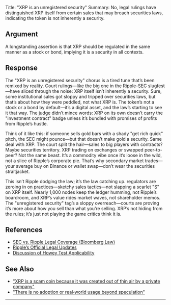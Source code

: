 Title: "XRP is an unregistered security"
Summary: No, legal rulings have distinguished XRP itself from certain sales that may breach securities laws, indicating the token is not inherently a security.

## Argument  
A longstanding assertion is that XRP should be regulated in the same manner as a stock or bond, implying it is a security in all contexts.

## Response  
The "XRP is an unregistered security" chorus is a tired tune that’s been remixed by reality. Court rulings—like the big one in the Ripple-SEC slugfest—have sliced through the noise: XRP itself isn’t inherently a security. Sure, some institutional sales got sloppy and tripped over securities laws, but that’s about how they were peddled, not what XRP is. The token’s not a stock or a bond by default—it’s a digital asset, and the law’s starting to see it that way. The judge didn’t mince words: XRP on its own doesn’t carry the "investment contract" badge unless it’s bundled with promises of profits from Ripple’s hustle.

Think of it like this: if someone sells gold bars with a shady "get rich quick" pitch, the SEC might pounce—but that doesn’t make gold a security. Same deal with XRP. The court split the hair—sales to big players with contracts? Maybe securities territory. XRP trading on exchanges or swapped peer-to-peer? Not the same beast. It’s a commodity vibe once it’s loose in the wild, not a slice of Ripple’s corporate pie. That’s why secondary market trades—your average buy on Binance or wallet swap—don’t wear the securities straitjacket.

This isn’t Ripple dodging the law; it’s the law catching up. regulators are zeroing in on practices—sketchy sales tactics—not slapping a scarlet "S" on XRP itself. Nearly 1,000 nodes keep the ledger humming, not Ripple’s boardroom, and XRP’s value rides market waves, not shareholder memos. The "unregistered security" tag’s a sloppy overreach—courts are proving it’s more about how you sell than what you’re selling. XRP’s not hiding from the rules; it’s just not playing the game critics think it is.

## References
- [SEC vs. Ripple Legal Coverage (Bloomberg Law)](https://news.bloomberglaw.com)
- [Ripple’s Official Legal Updates](https://ripple.com/insights/)
- [Discussion of Howey Test Applicability](https://en.wikipedia.org/wiki/SEC_v._W._J._Howey_Co.)

## See Also
- ["XRP is a scam coin because it was created out of thin air by a private company"](xrp-is-a-scam-coin-because-it-was-created-out-of-thin-air-by-a-private-company.html)
- ["There is no adoption or real‑world usage beyond speculation"](there-is-no-adoption-or-real-world-usage-beyond-speculation.html)

---

